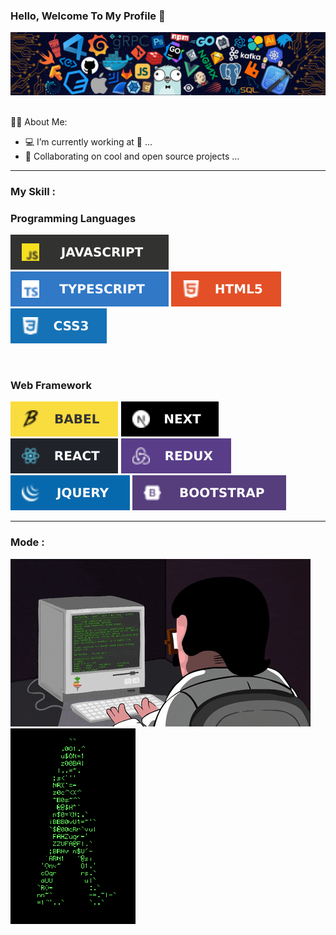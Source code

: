 
 ### Hello, Welcome To My Profile 👋

<div>
<div>
  <img src='./images/ProgrammerSlide.png'/>
</div>
<br/>
     <div>
         <p class='about-text'>🧑‍💼 About Me:</p>
     <ul>
        <li>💻 I’m currently working at 👀 ...</li>
        <li>👯 Collaborating on cool and open source projects ...</li>
     </ul>
     </div>
</div>

<hr/>
  <div>
  <h3>My Skill : </h3>
     <div>
     <h3>Programming Languages</h3>
     <div>
      <p>
       <img src='images/javascripts.svg'/>
       <img src='images/typescripts.svg'/>
       <img src='images/html.svg'/>
       <img src='images/css.svg'/>
      </p>
     </div>
     </div>
      <br/>
         <div>
     <h3>Web Framework</h3>
           <div>
      <p>
       <img src='images/babel.svg'/>
       <img src='images/next.svg'/>
       <img src='images/react.svg'/>
       <img src='images/redux.svg'/>
       <img src='images/jaquery.svg'/>
       <img src='images/bootstrap.svg'/>
      </p>
     </div>
     </div>
  </div>

  <hr/>
  <div>
    <h3>Mode : </h3>
     <div>
       <img src='./images/programmerdesktop.gif'/>
       <img src='./images/runIMageProh=grammer.gif'/>
     </div>
  </div>

